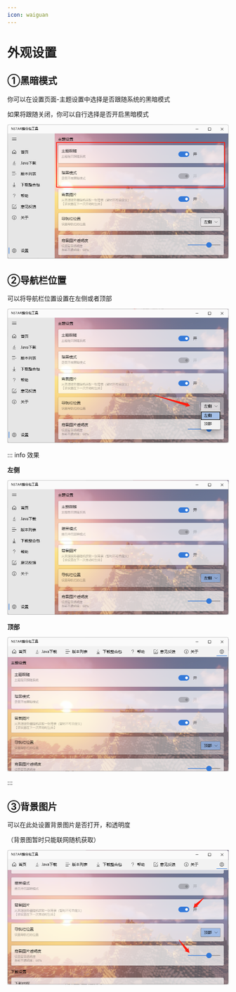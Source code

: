 ```yaml
---
icon: waiguan
---
```


# 外观设置

## ①黑暗模式

你可以在设置页面-主题设置中选择是否跟随系统的黑暗模式

如果将跟随关闭，你可以自行选择是否开启黑暗模式

![image-20220415095526647](./theme.assets/image-20220415095526647.png)

## ②导航栏位置

可以将导航栏位置设置在左侧或者顶部

![image-20220415095802501](./theme.assets/image-20220415095802501.png)

::: info 效果

**左侧**

![image-20220415095817178](./theme.assets/image-20220415095817178.png)

**顶部**

![image-20220415100048858](./theme.assets/image-20220415100048858.png)

:::

## ③背景图片

可以在此处设置背景图片是否打开，和透明度

（背景图暂时只能联网随机获取）

![image-20220415100351882](./theme.assets/image-20220415100351882.png)
